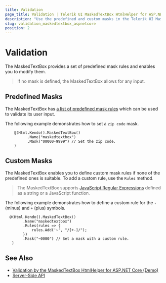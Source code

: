```yaml
---
title: Validation
page_title: Validation | Telerik UI MaskedTextBox HtmlHelper for ASP.NET Core
description: "Use the predefined and custom masks in the Telerik UI MaskedTextBox for ASP.NET Core (MVC 6 or ASP.NET Core MVC)."
slug: validation_maskedtextbox_aspnetcore
position: 2
---
```


# Validation

The MaskedTextBox provides a set of predefined mask rules and enables you to modify them.

> If no mask is defined, the MaskedTextBox allows for any input.

## Predefined Masks

The MaskedTextBox has [a list of predefined mask rules](http://docs.telerik.com/kendo-ui/controls/editors/maskedtextbox/mask-rules) which can be used to validate its user input.

The following example demonstrates how to set a `zip code` mask.

```
    @(Html.Kendo().MaskedTextBox()
          .Name("maskedtextbox")
          .Mask("00000-9999") // Set the zip code.
    )
```

## Custom Masks

The MaskedTextBox enables you to define custom mask rules if none of the predefined ones is suitable. To add a custom rule, use the `Rules` method.

> The MaskedTextBox supports [JavaScript Regular Expressions](https://developer.mozilla.org/en-US/docs/Web/JavaScript/Guide/Regular_Expressions) defined as a string or a JavaScript function.

The following example demonstrates how to define a custom rule for the `-` (minus) and `+` (plus) symbols.

```
  @(Html.Kendo().MaskedTextBox()
        .Name("maskedtextbox")
        .Rules(rules => {
            rules.Add('~', "/[+-]/");
        })
        .Mask("~0000") // Set a mask with a custom rule.
   )
```

## See Also

* [Validation by the MaskedTextBox HtmlHelper for ASP.NET Core (Demo)](https://demos.telerik.com/aspnet-core/maskedtextbox/validation)
* [Server-Side API](/api/maskedtextbox)
